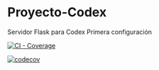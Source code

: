 # Proyecto-Codex
Servidor Flask para Codex
Primera configuración

[![CI - Coverage](https://github.com/TU_USUARIO/TU_REPO/actions/workflows/ci-coverage.yml/badge.svg)](https://github.com/TU_USUARIO/TU_REPO/actions/workflows/ci-coverage.yml)

[![codecov](https://codecov.io/gh/TU_USUARIO/TU_REPO/branch/main/graph/badge.svg)](https://app.codecov.io/gh/TU_USUARIO/TU_REPO)
